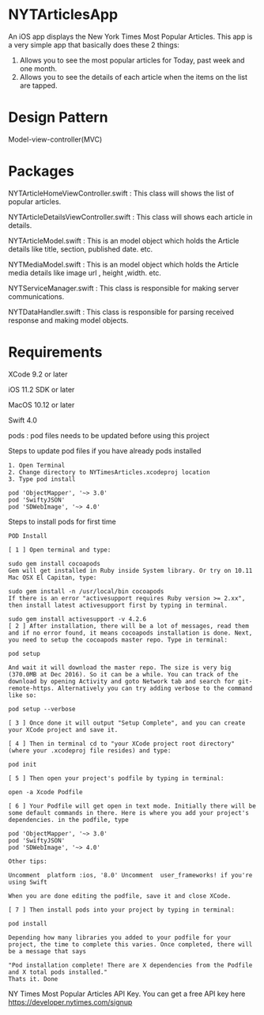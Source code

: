 # NYTArticlesApp

An iOS app displays the New York Times Most Popular Articles.  This app is a very simple app that basically does these 2 things:
1. Allows you to see the most popular articles for Today, past week and one month.
2. Allows you to see the details of each article when the items on the list are tapped.


Design Pattern
==============
Model-view-controller(MVC)

Packages
========
NYTArticleHomeViewController.swift : This class will shows the list of popular articles.

NYTArticleDetailsViewController.swift : This class will shows each article in details.

NYTArticleModel.swift : This is an model object which holds the Article details like title, section, published date. etc.

NYTMediaModel.swift : This is an model object which holds the Article media details like image url , height ,width. etc.

NYTServiceManager.swift : This class is responsible for making server communications.

NYTDataHandler.swift : This class is responsible for parsing received response and making model objects.

Requirements
=============

XCode 9.2 or later

iOS 11.2 SDK or later

MacOS 10.12 or later

Swift 4.0

pods : pod files needs to be updated before using this project

Steps to update pod files if you have already pods installed 
```
1. Open Terminal
2. Change directory to NYTimesArticles.xcodeproj location
3. Type pod install
```
```
pod 'ObjectMapper', '~> 3.0'
pod 'SwiftyJSON'
pod 'SDWebImage', '~> 4.0'
```
Steps to install pods for first time
```
POD Install

[ 1 ] Open terminal and type:

sudo gem install cocoapods
Gem will get installed in Ruby inside System library. Or try on 10.11 Mac OSX El Capitan, type:

sudo gem install -n /usr/local/bin cocoapods
If there is an error "activesupport requires Ruby version >= 2.xx", then install latest activesupport first by typing in terminal.

sudo gem install activesupport -v 4.2.6
[ 2 ] After installation, there will be a lot of messages, read them and if no error found, it means cocoapods installation is done. Next, you need to setup the cocoapods master repo. Type in terminal:

pod setup

And wait it will download the master repo. The size is very big (370.0MB at Dec 2016). So it can be a while. You can track of the download by opening Activity and goto Network tab and search for git-remote-https. Alternatively you can try adding verbose to the command like so:

pod setup --verbose

[ 3 ] Once done it will output "Setup Complete", and you can create your XCode project and save it.

[ 4 ] Then in terminal cd to "your XCode project root directory" (where your .xcodeproj file resides) and type:

pod init

[ 5 ] Then open your project's podfile by typing in terminal:

open -a Xcode Podfile

[ 6 ] Your Podfile will get open in text mode. Initially there will be some default commands in there. Here is where you add your project's dependencies. in the podfile, type

pod 'ObjectMapper', '~> 3.0'
pod 'SwiftyJSON'
pod 'SDWebImage', '~> 4.0'

Other tips:

Uncomment  platform :ios, '8.0' Uncomment  user_frameworks! if you're using Swift

When you are done editing the podfile, save it and close XCode.

[ 7 ] Then install pods into your project by typing in terminal:

pod install

Depending how many libraries you added to your podfile for your project, the time to complete this varies. Once completed, there will be a message that says

"Pod installation complete! There are X dependencies from the Podfile and X total pods installed."
Thats it. Done
```

NY Times Most Popular Articles API Key. You can get a free API key here
https://developer.nytimes.com/signup

